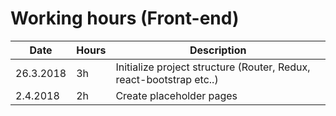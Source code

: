 # Working hours (Front-end)

| Date        | Hours          | Description   |
|-------------|----------------|---------------|
|26.3.2018|3h|Initialize project structure (Router, Redux, react-bootstrap etc..)|
|2.4.2018|2h|Create placeholder pages|